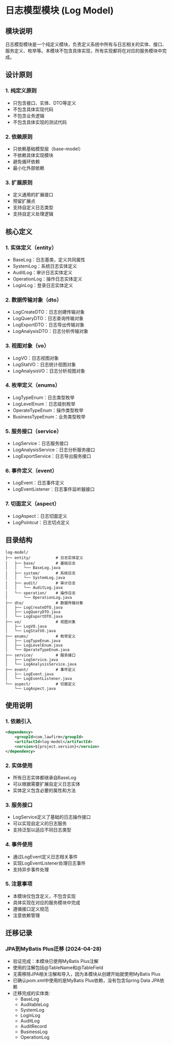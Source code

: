 # 日志模型模块 (Log Model)

## 模块说明
日志模型模块是一个纯定义模块，负责定义系统中所有与日志相关的实体、接口、服务定义、枚举等。本模块不包含具体实现，所有实现都将在对应的服务模块中完成。

## 设计原则

### 1. 纯定义原则
- 只包含接口、实体、DTO等定义
- 不包含具体实现代码
- 不包含业务逻辑
- 不包含具体实现的测试代码

### 2. 依赖原则
- 只依赖基础模型层（base-model）
- 不依赖具体实现模块
- 避免循环依赖
- 最小化外部依赖

### 3. 扩展原则
- 定义通用的扩展接口
- 预留扩展点
- 支持自定义日志类型
- 支持自定义处理逻辑

## 核心定义

### 1. 实体定义（entity）
- BaseLog：日志基类，定义共同属性
- SystemLog：系统日志实体定义
- AuditLog：审计日志实体定义
- OperationLog：操作日志实体定义
- LoginLog：登录日志实体定义

### 2. 数据传输对象（dto）
- LogCreateDTO：日志创建传输对象
- LogQueryDTO：日志查询传输对象
- LogExportDTO：日志导出传输对象
- LogAnalysisDTO：日志分析传输对象

### 3. 视图对象（vo）
- LogVO：日志视图对象
- LogStatVO：日志统计视图对象
- LogAnalysisVO：日志分析视图对象

### 4. 枚举定义（enums）
- LogTypeEnum：日志类型枚举
- LogLevelEnum：日志级别枚举
- OperateTypeEnum：操作类型枚举
- BusinessTypeEnum：业务类型枚举

### 5. 服务接口（service）
- LogService：日志服务接口
- LogAnalysisService：日志分析服务接口
- LogExportService：日志导出服务接口

### 6. 事件定义（event）
- LogEvent：日志事件定义
- LogEventListener：日志事件监听器接口

### 7. 切面定义（aspect）
- LogAspect：日志切面定义
- LogPointcut：日志切点定义

## 目录结构
```
log-model/
├── entity/           # 日志实体定义
│   ├── base/         # 基础日志
│   │   └── BaseLog.java
│   ├── system/       # 系统日志
│   │   └── SystemLog.java
│   ├── audit/        # 审计日志
│   │   └── AuditLog.java
│   └── operation/    # 操作日志
│       └── OperationLog.java
├── dto/              # 数据传输对象
│   ├── LogCreateDTO.java
│   ├── LogQueryDTO.java
│   └── LogExportDTO.java
├── vo/               # 视图对象
│   ├── LogVO.java
│   └── LogStatVO.java
├── enums/            # 枚举定义
│   ├── LogTypeEnum.java
│   ├── LogLevelEnum.java
│   └── OperateTypeEnum.java
├── service/          # 服务接口
│   ├── LogService.java
│   └── LogAnalysisService.java
├── event/            # 事件定义
│   ├── LogEvent.java
│   └── LogEventListener.java
└── aspect/           # 切面定义
    └── LogAspect.java
```

## 使用说明

### 1. 依赖引入
```xml
<dependency>
    <groupId>com.lawfirm</groupId>
    <artifactId>log-model</artifactId>
    <version>${project.version}</version>
</dependency>
```

### 2. 实体使用
- 所有日志实体都继承自BaseLog
- 可以根据需要扩展自定义日志实体
- 实体定义包含必要的属性和方法

### 3. 服务接口
- LogService定义了基础的日志操作接口
- 可以实现自定义的日志服务
- 支持泛型以适应不同日志类型

### 4. 事件使用
- 通过LogEvent定义日志相关事件
- 实现LogEventListener处理日志事件
- 支持异步事件处理

### 5. 注意事项
- 本模块仅包含定义，不包含实现
- 具体实现在对应的服务模块中完成
- 遵循接口定义规范
- 注意依赖管理 

## 迁移记录
### JPA到MyBatis Plus迁移 (2024-04-28)
- 验证完成：本模块已使用MyBatis Plus注解
- 使用的注解包括@TableName和@TableField
- 无需移除JPA相关注解和导入，因为本模块从创建开始就使用MyBatis Plus
- 已确认pom.xml中使用的是MyBatis Plus依赖，没有包含Spring Data JPA依赖
- 迁移完成的实体类:
  - BaseLog
  - AuditableLog
  - SystemLog
  - LoginLog
  - AuditLog
  - AuditRecord
  - BusinessLog
  - OperationLog 